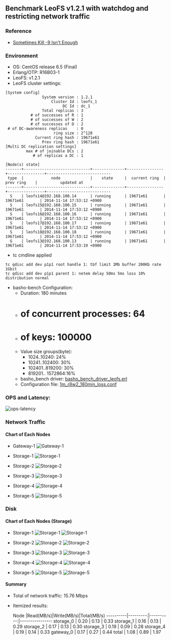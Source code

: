 ## Benchmark LeoFS v1.2.1 with watchdog and restricting network traffic

### Reference

* [Sometimes Kill -9 Isn't Enough](http://www.bravenewgeek.com/sometimes-kill-9-isnt-enough/)

### Environment

* OS: CentOS release 6.5 (Final)
* Erlang/OTP: R16B03-1
* LeoFS: v1.2.1
* LeoFS cluster settings:

```
[System config]
                System version : 1.2.1
                    Cluster Id : leofs_1
                         DC Id : dc_1
                Total replicas : 3
           # of successes of R : 1
           # of successes of W : 2
           # of successes of D : 2
 # of DC-awareness replicas    : 0
                     ring size : 2^128
             Current ring hash : 19671e61
                Prev ring hash : 19671e61
[Multi DC replication settings]
         max # of joinable DCs : 2
            # of replicas a DC : 1

[Node(s) state]
-------+-----------------------------+--------------+----------------+----------------+----------------------------
 type  |            node             |    state     |  current ring  |   prev ring    |          updated at         
-------+-----------------------------+--------------+----------------+----------------+----------------------------
  S    | leofs14@192.168.100.14      | running      | 19671e61       | 19671e61       | 2014-11-14 17:53:12 +0900
  S    | leofs15@192.168.100.15      | running      | 19671e61       | 19671e61       | 2014-11-14 17:53:12 +0900
  S    | leofs16@192.168.100.16      | running      | 19671e61       | 19671e61       | 2014-11-14 17:53:12 +0900
  S    | leofs17@192.168.100.17      | running      | 19671e61       | 19671e61       | 2014-11-14 17:53:12 +0900
  S    | leofs18@192.168.100.18      | running      | 19671e61       | 19671e61       | 2014-11-14 17:53:12 +0900
  G    | leofs13@192.168.100.13      | running      | 19671e61       | 19671e61       | 2014-11-14 17:53:19 +0900

```
* tc cmdline applied

```
tc qdisc add dev p1p1 root handle 1: tbf limit 1Mb buffer 200Kb rate 1Gbit
tc qdisc add dev p1p1 parent 1: netem delay 50ms 5ms loss 10% distribution normal
```

* basho-bench Configuration:
    * Duration: 180 minutes
    * # of concurrent processes: 64
    * # of keys: 100000
    * Value size groups(byte):
        *   1024..10240:   24%
        *  10241..102400:  30%
        * 102401..819200:  30%
        * 819201.. 1572864:16%
    * basho_bench driver: [basho_bench_driver_leofs.erl](https://github.com/leo-project/leofs/blob/develop/test/src/basho_bench_driver_leofs.erl)
    * Configuration file: [1m_r8w2_180min_loss.conf](20141114_175609/1m_r8w2_180min_loss.conf)

### OPS and Latency:

![ops-latency](20141114_175609/summary.png)

### Network Traffic
#### Chart of Each Nodes

* Gateway-1
![Gateway-1](leofs13_20141114_175556/sar_1_20141114_175556_p1p1-if1.png)

* Storage-1
![Storage-1](leofs14_20141114_175556/sar_3_20141114_175556_p1p1-if1.png)

* Storage-2
![Storage-2](leofs15_20141114_175556/sar_3_20141114_175556_p1p1-if1.png)

* Storage-3
![Storage-3](leofs16_20141114_175556/sar_3_20141114_175556_p1p1-if1.png)

* Storage-4
![Storage-4](leofs17_20141114_175556/sar_3_20141114_175556_p1p1-if1.png)

* Storage-5
![Storage-5](leofs18_20141114_175556/sar_2_20141114_175556_p1p1-if1.png)


### Disk
#### Chart of Each Nodes (Storage)

* Storage-1
![Storage-1](leofs14_20141114_175556/sar_3_20141114_175556_dev8-16-t1.png)
![Storage-1](leofs14_20141114_175556/sar_3_20141114_175556_dev8-16-t2.png)

* Storage-2
![Storage-2](leofs15_20141114_175556/sar_3_20141114_175556_dev8-16-t1.png)
![Storage-2](leofs15_20141114_175556/sar_3_20141114_175556_dev8-16-t2.png)

* Storage-3
![Storage-3](leofs16_20141114_175556/sar_3_20141114_175556_dev8-16-t1.png)
![Storage-3](leofs16_20141114_175556/sar_3_20141114_175556_dev8-16-t2.png)

* Storage-4
![Storage-4](leofs17_20141114_175556/sar_3_20141114_175556_dev8-16-t1.png)
![Storage-4](leofs17_20141114_175556/sar_3_20141114_175556_dev8-16-t2.png)

* Storage-5
![Storage-5](leofs18_20141114_175556/sar_2_20141114_175556_dev8-16-t1.png)
![Storage-5](leofs18_20141114_175556/sar_2_20141114_175556_dev8-16-t2.png)


#### Summary

* Total of network traffic: 15.76 Mbps
* Itemized results:

   Node   |Read(MB/s)|Write(MB/s)|Total(MB/s)
----------|---------:|----------:|---------------:
storage_0 |     0.20 |      0.13 |      0.33
storage_1 |     0.16 |      0.13 |      0.29
storage_2 |     0.17 |      0.13 |      0.30
storage_3 |     0.19 |      0.09 |      0.28
storage_4 |     0.19 |      0.14 |      0.33
gateway_0 |     0.17 |      0.27 |      0.44
total     |     1.08 |      0.89 |      1.97
